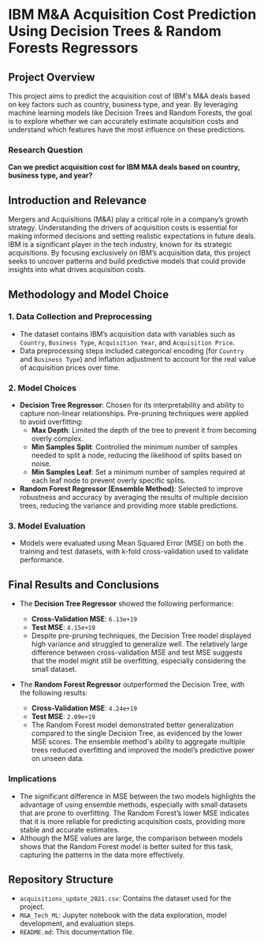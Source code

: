 # IBM M&A Acquisition Cost Prediction Using Decision Trees & Random Forests Regressors

## Project Overview
This project aims to predict the acquisition cost of IBM's M&A deals based on key factors such as country, business type, and year. By leveraging machine learning models like Decision Trees and Random Forests, the goal is to explore whether we can accurately estimate acquisition costs and understand which features have the most influence on these predictions.

### Research Question
**Can we predict acquisition cost for IBM M&A deals based on country, business type, and year?**

## Introduction and Relevance
Mergers and Acquisitions (M&A) play a critical role in a company’s growth strategy. Understanding the drivers of acquisition costs is essential for making informed decisions and setting realistic expectations in future deals. IBM is a significant player in the tech industry, known for its strategic acquisitions. By focusing exclusively on IBM’s acquisition data, this project seeks to uncover patterns and build predictive models that could provide insights into what drives acquisition costs.

## Methodology and Model Choice
### 1. **Data Collection and Preprocessing**
- The dataset contains IBM’s acquisition data with variables such as `Country`, `Business Type`, `Acquisition Year`, and `Acquisition Price`.
- Data preprocessing steps included categorical encoding (for `Country` and `Business Type`) and inflation adjustment to account for the real value of acquisition prices over time.

### 2. **Model Choices**
- **Decision Tree Regressor**: Chosen for its interpretability and ability to capture non-linear relationships. Pre-pruning techniques were applied to avoid overfitting:
    - **Max Depth**: Limited the depth of the tree to prevent it from becoming overly complex.
    - **Min Samples Split**: Controlled the minimum number of samples needed to split a node, reducing the likelihood of splits based on noise.
    - **Min Samples Leaf**: Set a minimum number of samples required at each leaf node to prevent overly specific splits.
- **Random Forest Regressor (Ensemble Method)**: Selected to improve robustness and accuracy by averaging the results of multiple decision trees, reducing the variance and providing more stable predictions.

### 3. **Model Evaluation**
- Models were evaluated using Mean Squared Error (MSE) on both the training and test datasets, with k-fold cross-validation used to validate performance.

## Final Results and Conclusions
- The **Decision Tree Regressor** showed the following performance:
    - **Cross-Validation MSE**: `6.13e+19`
    - **Test MSE**: `4.15e+19`
    - Despite pre-pruning techniques, the Decision Tree model displayed high variance and struggled to generalize well. The relatively large difference between cross-validation MSE and test MSE suggests that the model might still be overfitting, especially considering the small dataset.

- The **Random Forest Regressor** outperformed the Decision Tree, with the following results:
    - **Cross-Validation MSE**: `4.24e+19`
    - **Test MSE**: `2.09e+19`
    - The Random Forest model demonstrated better generalization compared to the single Decision Tree, as evidenced by the lower MSE scores. The ensemble method's ability to aggregate multiple trees reduced overfitting and improved the model’s predictive power on unseen data.

### Implications
- The significant difference in MSE between the two models highlights the advantage of using ensemble methods, especially with small datasets that are prone to overfitting. The Random Forest’s lower MSE indicates that it is more reliable for predicting acquisition costs, providing more stable and accurate estimates.
- Although the MSE values are large, the comparison between models shows that the Random Forest model is better suited for this task, capturing the patterns in the data more effectively.

## Repository Structure
- `acquisitions_update_2021.csv`: Contains the dataset used for the project.
- `M&A_Tech_ML`: Jupyter notebook with the data exploration, model development, and evaluation steps.
- `README.md`: This documentation file.
